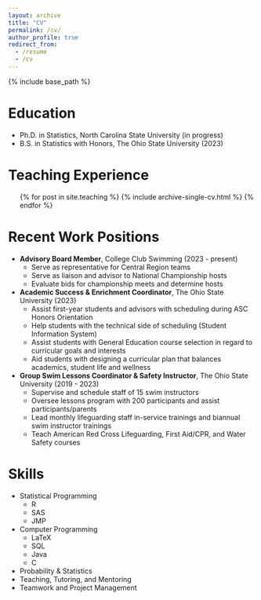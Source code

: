 ```yaml
---
layout: archive
title: "CV"
permalink: /cv/
author_profile: true
redirect_from:
  - /resume
  - /cv
---
```


{% include base_path %}

Education
======
* Ph.D. in Statistics, North Carolina State University (in progress)
* B.S. in Statistics with Honors, The Ohio State University (2023)

<!---
Research Experience
======
--->
  
<!---
Publications
======
  <ul>{% for post in site.publications %}
    {% include archive-single-cv.html %}
  {% endfor %}</ul>
  
Talks
======
  <ul>{% for post in site.talks %}
    {% include archive-single-talk-cv.html %}
  {% endfor %}</ul>

--->
  
Teaching Experience
======
  <ul>{% for post in site.teaching %}
    {% include archive-single-cv.html %}
  {% endfor %}</ul>

Recent Work Positions
======
* **Advisory Board Member**, College Club Swimming (2023 - present)
  * Serve as representative for Central Region teams
  * Serve as liaison and advisor to National Championship hosts
  * Evaluate bids for championship meets and determine hosts
* **Academic Success & Enrichment Coordinator**, The Ohio State University (2023)
  * Assist first-year students and advisors with scheduling during ASC Honors Orientation
  * Help students with the technical side of scheduling (Student Information System)
  * Assist students with General Education course selection in regard to curricular goals and interests
  * Aid students with designing a curricular plan that balances academics, student life and wellness
 * **Group Swim Lessons Coordinator & Safety Instructor**, The Ohio State University (2019 - 2023)
   * Supervise and schedule staff of 15 swim instructors
   * Oversee lessons program with 200 participants and assist participants/parents
   * Lead monthly lifeguarding staff in-service trainings and biannual swim instructor trainings
   * Teach American Red Cross Lifeguarding, First Aid/CPR, and Water Safety courses

Skills
======
* Statistical Programming
  * R
  * SAS
  * JMP
* Computer Programming
  * LaTeX
  * SQL
  * Java
  * C
* Probability & Statistics
* Teaching, Tutoring, and Mentoring
* Teamwork and Project Management
  

  

